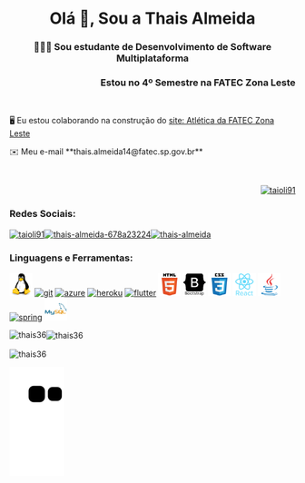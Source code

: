 <h1 align="center">Olá 👋, Sou a Thais Almeida</h1>
<h3 align="center">👩🏻‍🎓 Sou estudante de Desenvolvimento de Software Multiplataforma</h3>
<h3 align="right">Estou no 4º Semestre na FATEC Zona Leste</h3>

<br><p align="left">🖥️ Eu estou colaborando na construção do [site: Atlética da FATEC Zona Leste](https://web23.herokuapp.com/index.html)</p>

<p align="left"> ✉️ Meu e-mail **thais.almeida14@fatec.sp.gov.br**</p> </br>

<p align="right"> <a href="https://twitter.com/taioli91" target="blank"><img src="https://img.shields.io/twitter/follow/taioli91?logo=twitter&style=for-the-badge" alt="taioli91" /></a></p>

<h3 align="left">Redes Sociais:</h3>

<p align="left">
<a href="https://twitter.com/taioli91" target="blank"><img align="center" src="https://raw.githubusercontent.com/rahuldkjain/github-profile-readme-generator/master/src/images/icons/Social/twitter.svg" alt="taioli91" height="30" width="40" /></a><a href="https://linkedin.com/in/thais-almeida-678a23224" target="blank"><img align="center" src="https://raw.githubusercontent.com/rahuldkjain/github-profile-readme-generator/master/src/images/icons/Social/linked-in-alt.svg" alt="thais-almeida-678a23224" height="30" width="40" /></a><a href="https://stackoverflow.com/users/thais-almeida" target="blank"><img align="center" src="https://raw.githubusercontent.com/rahuldkjain/github-profile-readme-generator/master/src/images/icons/Social/stack-overflow.svg" alt="thais-almeida" height="30" width="40" /></a>
</p>

<h3 align="left">Linguagens e Ferramentas:</h3>

<p align="left">

 <a href="https://www.linux.org/" target="_blank" rel="noreferrer"><img src="https://raw.githubusercontent.com/devicons/devicon/master/icons/linux/linux-original.svg" alt="linux" width="40" height="40"/></a>
<a href="https://git-scm.com/" target="_blank" rel="noreferrer"><img src="https://www.vectorlogo.zone/logos/git-scm/git-scm-icon.svg" alt="git" width="40" height="40"/></a>
<a href="https://azure.microsoft.com/en-in/" target="_blank" rel="noreferrer"><img src="https://www.vectorlogo.zone/logos/microsoft_azure/microsoft_azure-icon.svg" alt="azure" width="40" height="40"/></a>
<a href="https://heroku.com" target="_blank" rel="noreferrer"><img src="https://www.vectorlogo.zone/logos/heroku/heroku-icon.svg" alt="heroku" width="40" height= "40"/></a>
<a href="https://flutter.dev" target="_blank" rel="noreferrer"><img src="https://www.vectorlogo.zone/logos/flutterio/flutterio-icon.svg" alt="flutter" width="40" height="40"/></a>
 <a href="https://www.w3.org/html/" target="_blank" rel="noreferrer"> <img src="https://raw.githubusercontent.com/devicons/devicon/master/icons/html5/html5-original-wordmark.svg" alt="html5" width="40" height="40"/></a>
<a href="https://getbootstrap.com" target= "_blank" rel="noreferrer"> <img src="https://raw.githubusercontent.com/devicons/devicon/master/icons/bootstrap/bootstrap-plain-wordmark.svg" alt="bootstrap" width=" 40" height="40"/></a>
<a href="https://www.w3schools.com/css/" target="_blank" rel="noreferrer"><img src="https://raw.githubusercontent.com/devicons/devicon/master/icons/css3/css3-original-wordmark.svg" alt="css3" width="40" height="40"/></a>
<a href="https://reactjs.org/" target="_blank" rel="noreferrer"><img src="https://raw.githubusercontent.com/devicons/devicon/master/icons/react/react-original-wordmark.svg" alt="react" width="40" height="40"/></a>
 <a href="https://www.java.com" target="_blank" rel="noreferrer"><img src="https://raw.githubusercontent.com/devicons/devicon/master/icons/java/java-original.svg" alt ="java" width="40" height="40"/></a>
 <a href="https://spring.io/" target="_blank" rel="noreferrer"> <img src="https://www.vectorlogo.zone/logos/springio/springio-icon.svg" alt="spring" width="40" height="40"/></a>
 <a href=" https://www.mysql.com/" target="_blank" rel="noreferrer"> <img src="https://raw.githubusercontent.com/devicons/devicon/master/icons/mysql/mysql-original-wordmark.svg" alt="mysql" width="40" height="40"/></a>

<p><img align="left" src="https://github-readme-stats.vercel.app/api/top-langs?username=thais36&show_icons=true&locale=en&layout=compact" alt="thais36" /> </p>

<p> <img align="center" src="https://github-readme-stats.vercel.app/api?username=thais36&show_icons=true&locale=en" alt="thais36" /> </p>

<p><img align="center" src="https://github-readme-streak-stats.herokuapp.com/?user=thais36&" alt="thais36" /></p>

![snake gif](https://github.com/thais36/jogo-da-cobrinha/blob/output/github-contribution-grid-snake.svg)
